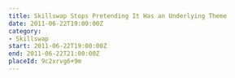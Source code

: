 ```yaml
---
title: Skillswap Stops Pretending It Has an Underlying Theme
date: 2011-06-22T19:00:00Z
category:
- Skillswap
start: 2011-06-22T19:00:00Z
end: 2011-06-22T21:00:00Z
placeId: 9c2xrvg6+9m
---
```

